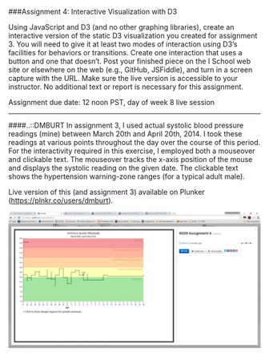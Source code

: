 ###Assignment 4: Interactive Visualization with D3

Using JavaScript and D3 (and no other graphing libraries), create an interactive version of the static D3 visualization you created for assignment 3. You will need to give it at least two modes of interaction using D3’s facilities for behaviors or transitions. Create one interaction that uses a button and one that doesn’t. Post your finished piece on the I School web site or elsewhere on the web (e.g., GitHub, JSFiddle), and turn in a screen capture with the URL. Make sure the live version is accessible to your instructor. No additional text or report is necessary for this assignment. 
 
Assignment due date: 12 noon PST, day of week 8 live session



---

####..::DMBURT
In assignment 3, I used actual systolic blood pressure readings (mine) between March 20th and April 20th, 2014.  I took these readings at various points throughout the day over the course of this period.  For the interactivity required in this exercise, I employed both a mouseover and clickable text.  The mouseover tracks the x-axis position of the mouse and displays the systolic reading on the given date.  The clickable text shows the hypertension warning-zone ranges (for a typical adult male).

Live version of this (and assignment 3) available on Plunker (https://plnkr.co/users/dmburt).


![Screenshot of working page](https://github.com/dmburt/w209/blob/master/Assignment4/W209-DMBURT-Assgn4b.png)



 
